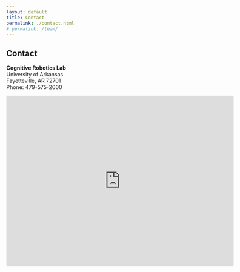 ```yaml
---
layout: default
title: Contact
permalink: ./contact.html 
# permalink: /team/
---
```

<section>
    <h2>Contact</h2>
    <p>
    <strong>Cognitive Robotics Lab</strong><br/>
    University of Arkansas<br/>
    Fayetteville, AR 72701<br/>
    Phone: 479-575-2000
    </p>
</section>

<section>
<iframe src="https://www.google.com/maps/embed?pb=!1m18!1m12!1m3!1d6450.033641428907!2d-94.17742202327705!3d36.06869380859109!2m3!1f0!2f0!3f0!3m2!1i1024!2i768!4f13.1!3m3!1m2!1s0x87c96ee610f0f62f%3A0x10a2f93b787e2367!2sUniversity%20of%20Arkansas!5e0!3m2!1sen!2sus!4v1749773873225!5m2!1sen!2sus" width="600" height="450" style="border:0;" allowfullscreen="" loading="lazy" referrerpolicy="no-referrer-when-downgrade"></iframe>
</section>
